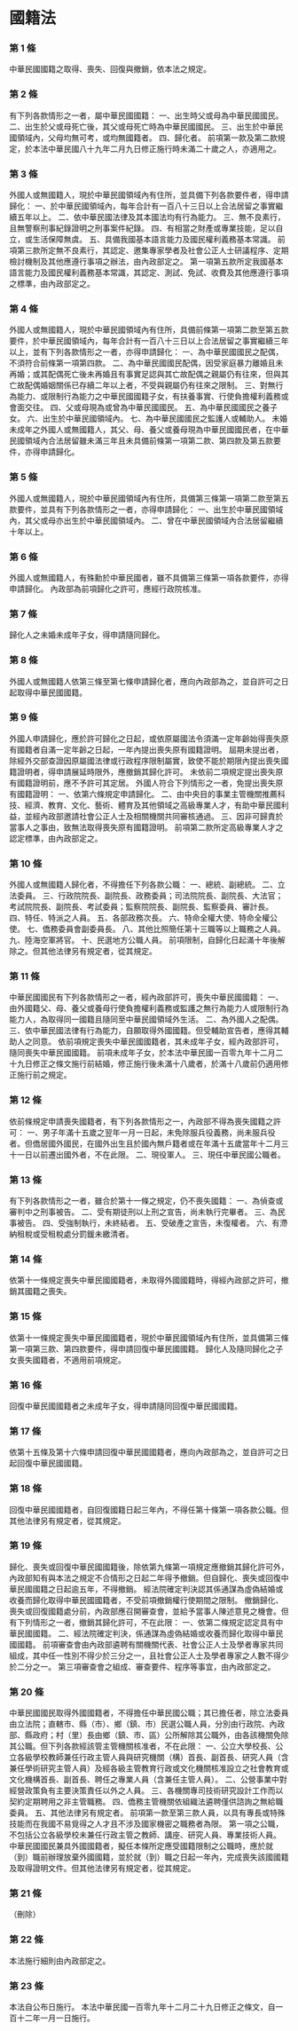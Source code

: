 # 國籍法

### 第 1 條

中華民國國籍之取得、喪失、回復與撤銷，依本法之規定。

### 第 2 條

有下列各款情形之一者，屬中華民國國籍：
一、出生時父或母為中華民國國民。
二、出生於父或母死亡後，其父或母死亡時為中華民國國民。
三、出生於中華民國領域內，父母均無可考，或均無國籍者。
四、歸化者。
前項第一款及第二款規定，於本法中華民國八十九年二月九日修正施行時未滿二十歲之人，亦適用之。

### 第 3 條

外國人或無國籍人，現於中華民國領域內有住所，並具備下列各款要件者，得申請歸化：
一、於中華民國領域內，每年合計有一百八十三日以上合法居留之事實繼續五年以上。
二、依中華民國法律及其本國法均有行為能力。
三、無不良素行，且無警察刑事紀錄證明之刑事案件紀錄。
四、有相當之財產或專業技能，足以自立，或生活保障無虞。
五、具備我國基本語言能力及國民權利義務基本常識。
前項第三款所定無不良素行，其認定、邀集專家學者及社會公正人士研議程序、定期檢討機制及其他應遵行事項之辦法，由內政部定之。
第一項第五款所定我國基本語言能力及國民權利義務基本常識，其認定、測試、免試、收費及其他應遵行事項之標準，由內政部定之。

### 第 4 條

外國人或無國籍人，現於中華民國領域內有住所，具備前條第一項第二款至第五款要件，於中華民國領域內，每年合計有一百八十三日以上合法居留之事實繼續三年以上，並有下列各款情形之一者，亦得申請歸化：
一、為中華民國國民之配偶，不須符合前條第一項第四款。
二、為中華民國國民配偶，因受家庭暴力離婚且未再婚；或其配偶死亡後未再婚且有事實足認與其亡故配偶之親屬仍有往來，但與其亡故配偶婚姻關係已存續二年以上者，不受與親屬仍有往來之限制。
三、對無行為能力、或限制行為能力之中華民國國籍子女，有扶養事實、行使負擔權利義務或會面交往。
四、父或母現為或曾為中華民國國民。
五、為中華民國國民之養子女。
六、出生於中華民國領域內。
七、為中華民國國民之監護人或輔助人。
未婚未成年之外國人或無國籍人，其父、母、養父或養母現為中華民國國民者，在中華民國領域內合法居留雖未滿三年且未具備前條第一項第二款、第四款及第五款要件，亦得申請歸化。

### 第 5 條

外國人或無國籍人，現於中華民國領域內有住所，具備第三條第一項第二款至第五款要件，並具有下列各款情形之一者，亦得申請歸化：
一、出生於中華民國領域內，其父或母亦出生於中華民國領域內。
二、曾在中華民國領域內合法居留繼續十年以上。

### 第 6 條

外國人或無國籍人，有殊勳於中華民國者，雖不具備第三條第一項各款要件，亦得申請歸化。
內政部為前項歸化之許可，應經行政院核准。

### 第 7 條

歸化人之未婚未成年子女，得申請隨同歸化。

### 第 8 條

外國人或無國籍人依第三條至第七條申請歸化者，應向內政部為之，並自許可之日起取得中華民國國籍。

### 第 9 條

外國人申請歸化，應於許可歸化之日起，或依原屬國法令須滿一定年齡始得喪失原有國籍者自滿一定年齡之日起，一年內提出喪失原有國籍證明。
屆期未提出者，除經外交部查證因原屬國法律或行政程序限制屬實，致使不能於期限內提出喪失國籍證明者，得申請展延時限外，應撤銷其歸化許可。
未依前二項規定提出喪失原有國籍證明前，應不予許可其定居。
外國人符合下列情形之一者，免提出喪失原有國籍證明：
一、依第六條規定申請歸化。
二、由中央目的事業主管機關推薦科技、經濟、教育、文化、藝術、體育及其他領域之高級專業人才，有助中華民國利益，並經內政部邀請社會公正人士及相關機關共同審核通過。
三、因非可歸責於當事人之事由，致無法取得喪失原有國籍證明。
前項第二款所定高級專業人才之認定標準，由內政部定之。

### 第 10 條

外國人或無國籍人歸化者，不得擔任下列各款公職：
一、總統、副總統。
二、立法委員。
三、行政院院長、副院長、政務委員；司法院院長、副院長、大法官；考試院院長、副院長、考試委員；監察院院長、副院長、監察委員、審計長。
四、特任、特派之人員。
五、各部政務次長。
六、特命全權大使、特命全權公使。
七、僑務委員會副委員長。
八、其他比照簡任第十三職等以上職務之人員。
九、陸海空軍將官。
十、民選地方公職人員。
前項限制，自歸化日起滿十年後解除之。但其他法律另有規定者，從其規定。

### 第 11 條

中華民國國民有下列各款情形之一者，經內政部許可，喪失中華民國國籍：
一、由外國籍父、母、養父或養母行使負擔權利義務或監護之無行為能力人或限制行為能力人，為取得同一國籍且隨同至中華民國領域外生活。
二、為外國人之配偶。
三、依中華民國法律有行為能力，自願取得外國國籍。但受輔助宣告者，應得其輔助人之同意。
依前項規定喪失中華民國國籍者，其未成年子女，經內政部許可，隨同喪失中華民國國籍。
前項未成年子女，於本法中華民國一百零九年十二月二十九日修正之條文施行前結婚，修正施行後未滿十八歲者，於滿十八歲前仍適用修正施行前之規定。

### 第 12 條

依前條規定申請喪失國籍者，有下列各款情形之一，內政部不得為喪失國籍之許可：
一、男子年滿十五歲之翌年一月一日起，未免除服兵役義務，尚未服兵役者。但僑居國外國民，在國外出生且於國內無戶籍者或在年滿十五歲當年十二月三十一日以前遷出國外者，不在此限。
二、現役軍人。
三、現任中華民國公職者。

### 第 13 條

有下列各款情形之一者，雖合於第十一條之規定，仍不喪失國籍：
一、為偵查或審判中之刑事被告。
二、受有期徒刑以上刑之宣告，尚未執行完畢者。
三、為民事被告。
四、受強制執行，未終結者。
五、受破產之宣告，未復權者。
六、有滯納租稅或受租稅處分罰鍰未繳清者。

### 第 14 條

依第十一條規定喪失中華民國國籍者，未取得外國國籍時，得經內政部之許可，撤銷其國籍之喪失。

### 第 15 條

依第十一條規定喪失中華民國國籍者，現於中華民國領域內有住所，並具備第三條第一項第三款、第四款要件，得申請回復中華民國國籍。
歸化人及隨同歸化之子女喪失國籍者，不適用前項規定。

### 第 16 條

回復中華民國國籍者之未成年子女，得申請隨同回復中華民國國籍。

### 第 17 條

依第十五條及第十六條申請回復中華民國國籍者，應向內政部為之，並自許可之日起回復中華民國國籍。

### 第 18 條

回復中華民國國籍者，自回復國籍日起三年內，不得任第十條第一項各款公職。但其他法律另有規定者，從其規定。

### 第 19 條

歸化、喪失或回復中華民國國籍後，除依第九條第一項規定應撤銷其歸化許可外，內政部知有與本法之規定不合情形之日起二年得予撤銷。但自歸化、喪失或回復中華民國國籍之日起逾五年，不得撤銷。
經法院確定判決認其係通謀為虛偽結婚或收養而歸化取得中華民國國籍者，不受前項撤銷權行使期間之限制。
撤銷歸化、喪失或回復國籍處分前，內政部應召開審查會，並給予當事人陳述意見之機會。但有下列情形之一者，撤銷其歸化許可，不在此限：
一、依第二條規定認定具有中華民國國籍。
二、經法院確定判決，係通謀為虛偽結婚或收養而歸化取得中華民國國籍。
前項審查會由內政部遴聘有關機關代表、社會公正人士及學者專家共同組成，其中任一性別不得少於三分之一，且社會公正人士及學者專家之人數不得少於二分之一。
第三項審查會之組成、審查要件、程序等事宜，由內政部定之。

### 第 20 條

中華民國國民取得外國國籍者，不得擔任中華民國公職；其已擔任者，除立法委員由立法院；直轄市、縣（市）、鄉（鎮、市）民選公職人員，分別由行政院、內政部、縣政府；村（里）長由鄉（鎮、市、區）公所解除其公職外，由各該機關免除其公職。但下列各款經該管主管機關核准者，不在此限：
一、公立大學校長、公立各級學校教師兼任行政主管人員與研究機關（構）首長、副首長、研究人員（含兼任學術研究主管人員）及經各級主管教育行政或文化機關核准設立之社會教育或文化機構首長、副首長、聘任之專業人員（含兼任主管人員）。
二、公營事業中對經營政策負有主要決策責任以外之人員。
三、各機關專司技術研究設計工作而以契約定期聘用之非主管職務。
四、僑務主管機關依組織法遴聘僅供諮詢之無給職委員。
五、其他法律另有規定者。
前項第一款至第三款人員，以具有專長或特殊技能而在我國不易覓得之人才且不涉及國家機密之職務者為限。
第一項之公職，不包括公立各級學校未兼任行政主管之教師、講座、研究人員、專業技術人員。
中華民國國民兼具外國國籍者，擬任本條所定應受國籍限制之公職時，應於就（到）職前辦理放棄外國國籍，並於就（到）職之日起一年內，完成喪失該國國籍及取得證明文件。但其他法律另有規定者，從其規定。

### 第 21 條

（刪除）

### 第 22 條

本法施行細則由內政部定之。

### 第 23 條

本法自公布日施行。
本法中華民國一百零九年十二月二十九日修正之條文，自一百十二年一月一日施行。
